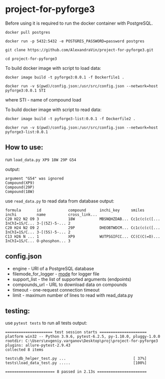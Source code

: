 # project-for-pyforge3

Before using it is required to run the docker container with PostgreSQL.
```
docker pull postgres
```
```
docker run -p 5432:5432 -e POSTGRES_PASSWORD=password postgres
```
```
git clone https://github.com/AlexandraVin/project-for-pyforge3.git 
```
```
cd project-for-pyforge3
```

To build docker image with script to load data:
```
docker image build -t pyforge3:0.0.1 -f Dockerfile1 .
```
```
docker run -v $(pwd)/config.json:/usr/src/config.json --network=host pyforge3:0.0.1 STI   
```
where STI - name of compound load

To build docker image with script to read data:
```
docker image build -t pyforge3-list:0.0.1 -f Dockerfile2 .
```
```
docker run -v $(pwd)/config.json:/usr/src/config.json --network=host pyforge3-list:0.0.1
```
## How to use:
run 
```load_data.py XP9 18W 29P G54```

output:
```
argument "G54" was ignored
Compound(XP9)
Compound(29P)
Compound(18W)
```
use ```read_data.py``` to read data from database
output:
```
formula       id            compound      inchi_key     smiles        inchi         name          cross_link...
C20 H22 N2 O9 3             18W           MBSNQHZDAB... Cc1c(c(c([... InChI=1S/C... 3-[(5Z)-5-... 2
C20 H24 N2 O9 2             29P           DHEOBTWDCM... Cc1c(c(c([... InChI=1S/C... 3-[(5S)-5-... 2
C13 H26 N ... 1             XP9           WUTPSGIFCC... CC(C(C(=O)... InChI=1S/C... O-phosphon... 3
```
## config.json
* engine - URI of a PostgreSQL database
* filemode_for_logger - [mode](https://docs.python.org/3/library/functions.html#open) for logger file
* support_list - the list of supported arguments (endpoints)
* compounds_url - URL to download data on compounds
* timeout - one-request connection timeout
* limit - maximum number of lines to read with read_data.py
## testing:
use ```pytest tests``` to run all tests
output:
```
===================== test session starts =====================
platform win32 -- Python 3.9.6, pytest-6.2.5, py-1.10.0, pluggy-1.0.0
rootdir: C:\Users\evgeniy.varganov\Desktop\proj\project-for-pyforge3
plugins: allure-pytest-2.9.43
collected 8 items

tests\db_helper_test.py ...                              [ 37%]
tests\load_data_test.py .....                            [100%]

====================== 8 passed in 2.13s ======================
```
